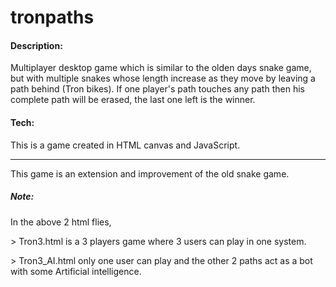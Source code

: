 # tronpaths

<h4> Description: </h4>
Multiplayer desktop game which is similar to the olden days snake game, but with multiple snakes whose length increase as they move by leaving a path behind (Tron bikes). If one player's path touches any path then his complete path will be erased, the last one left is the winner.

<h4> Tech: </h4>
This is a game created in HTML canvas and JavaScript.
<br>
<hr>
This game is an extension and improvement of the old snake game.

<h5> Note: </h5>
In the above 2 html flies, 
<p>> Tron3.html is a 3 players game where 3 users can play in one system.</p>
<p>> Tron3_AI.html only one user can play and the other 2 paths act as a bot with some Artificial intelligence.</p>
